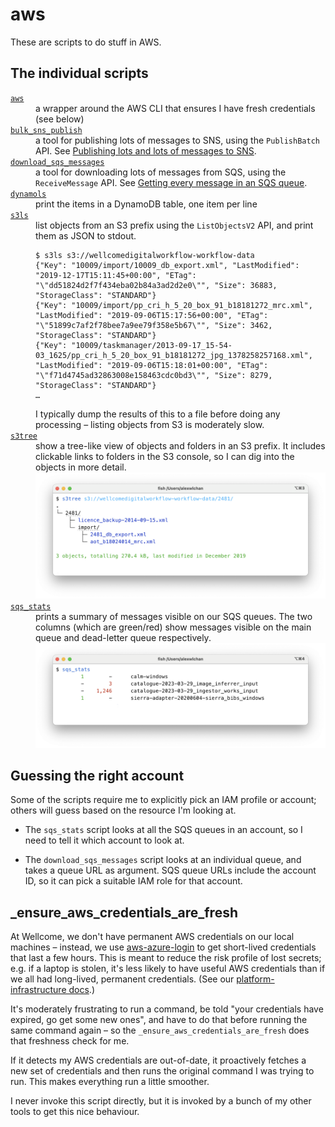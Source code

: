 # aws

These are scripts to do stuff in AWS.

## The individual scripts

<dl>
  <dt>
    <a href="https://github.com/alexwlchan/scripts/blob/main/aws/aws"><code>aws</code></a>
  </dt>
  <dd>
    a wrapper around the AWS CLI that ensures I have fresh credentials (see below)
  </dd>

  <dt>
    <a href="https://github.com/alexwlchan/scripts/blob/main/aws/bulk_sns_publish"><code>bulk_sns_publish</code></a>
  </dt>
  <dd>
    a tool for publishing lots of messages to SNS, using the <code>PublishBatch</code> API.
    See <a href="https://alexwlchan.net/2023/my-sns-firehose/">Publishing lots and lots of messages to SNS</a>.
  </dd>

  <dt>
    <a href="https://github.com/alexwlchan/scripts/blob/main/aws/download_sqs_messages"><code>download_sqs_messages</code></a>
  </dt>
  <dd>
    a tool for downloading lots of messages from SQS, using the <code>ReceiveMessage</code> API.
    See <a href="https://alexwlchan.net/2018/downloading-sqs-queues/">Getting every message in an SQS queue</a>.
  </dd>

  <dt>
    <a href="https://github.com/alexwlchan/scripts/blob/main/aws/dynamols"><code>dynamols</code></a>
  </dt>
  <dd>
    print the items in a DynamoDB table, one item per line
  </dd>

  <dt>
    <a href="https://github.com/alexwlchan/scripts/blob/main/aws/s3ls"><code>s3ls</code></a>
  </dt>
  <dd>
    list objects from an S3 prefix using the <code>ListObjectsV2</code> API, and print them as JSON to stdout.
    <p><pre><code>$ s3ls s3://wellcomedigitalworkflow-workflow-data
{"Key": "10009/import/10009_db_export.xml", "LastModified": "2019-12-17T15:11:45+00:00", "ETag": "\"dd51824d2f7f434eba02b84a3ad2d2e0\"", "Size": 36883, "StorageClass": "STANDARD"}
{"Key": "10009/import/pp_cri_h_5_20_box_91_b18181272_mrc.xml", "LastModified": "2019-09-06T15:17:56+00:00", "ETag": "\"51899c7af2f78bee7a9ee79f358e5b67\"", "Size": 3462, "StorageClass": "STANDARD"}
{"Key": "10009/taskmanager/2013-09-17_15-54-03_1625/pp_cri_h_5_20_box_91_b18181272_jpg_1378258257168.xml", "LastModified": "2019-09-06T15:18:01+00:00", "ETag": "\"f71d4745ad32863008e158463cdc0bd3\"", "Size": 8279, "StorageClass": "STANDARD"}
…</code></pre></p>
    I typically dump the results of this to a file before doing any processing – listing objects from S3 is moderately slow.
  </dd>

  <dt>
    <a href="https://github.com/alexwlchan/scripts/blob/main/aws/s3tree"><code>s3tree</code></a>
  </dt>
  <dd>
    show a tree-like view of objects and folders in an S3 prefix.
    It includes clickable links to folders in the S3 console, so I can dig into the objects in more detail.
    <img src="screenshots/s3tree.png">
  </dd>

  <dt>
    <a href="https://github.com/alexwlchan/scripts/blob/main/aws/sqs_stats"><code>sqs_stats</code></a>
  </dt>
  <dd>
    prints a summary of messages visible on our SQS queues.
    The two columns (which are green/red) show messages visible on the main queue and dead-letter queue respectively.
    <img src="screenshots/sqs_stats.png">
  </dd>
</dl>

## Guessing the right account

Some of the scripts require me to explicitly pick an IAM profile or account; others will guess based on the resource I'm looking at.

*   The `sqs_stats` script looks at all the SQS queues in an account, so I need to tell it which account to look at.

*   The `download_sqs_messages` script looks at an individual queue, and takes a queue URL as argument.
    SQS queue URLs include the account ID, so it can pick a suitable IAM role for that account.

## _ensure_aws_credentials_are_fresh

At Wellcome, we don't have permanent AWS credentials on our local machines – instead, we use [aws-azure-login] to get short-lived credentials that last a few hours.
This is meant to reduce the risk profile of lost secrets; e.g. if a laptop is stolen, it's less likely to have useful AWS credentials than if we all had long-lived, permanent credentials.
(See our [platform-infrastructure docs][pi-docs].)

It's moderately frustrating to run a command, be told "your credentials have expired, go get some new ones", and have to do that before running the same command again – so the `_ensure_aws_credentials_are_fresh` does that freshness check for me.

If it detects my AWS credentials are out-of-date, it proactively fetches a new set of credentials and then runs the original command I was trying to run.
This makes everything run a little smoother.

I never invoke this script directly, but it is invoked by a bunch of my other tools to get this nice behaviour.

[aws-azure-login]: https://github.com/aws-azure-login/aws-azure-login
[pi-docs]: https://github.com/wellcomecollection/platform-infrastructure/blob/main/accounts/docs/cli-credentials.md
